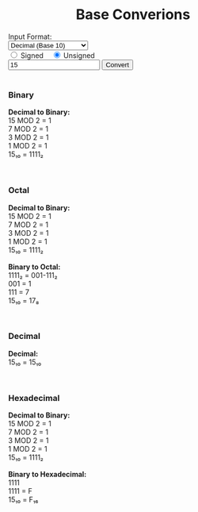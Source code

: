 <script>const page = "home"</script>
<h1><center><b>Base Converions</b></center></h1>
<div class="conversionArea divCenter">
	Input Format:<br>
	<select name = "fromBase" id="fromBase">
		<option value="2">Binary (Base 2)</option>
		<option value="8">Octal (Base 8)</option>
		<option value="10" selected="true">Decimal (Base 10)</option>
		<option value="16">Hexadecimal (Base 16)</option>
	</select><br>
	<div class="radioBtn">
		<label>
			<input type="radio" name="signed" value="true"> Signed
		</label>
		&nbsp;&nbsp;
		<label>
			<input type="radio" name="signed" value="false" checked="checked"> Unsigned
		</label>
	</div>
	<input type="text" id="ipt_baseConversion" value="15" placeholder="Enter a decimal number">
	<button id="btn_baseConversion" class="btn_convert" onclick="convertToBases()">Convert</button><br>
	<br>
	<div class="conversionContainer" id="binaryContainer">
		<h3>Binary</h3>
		<div class="embed divCenter">
			<p class="conversion" id="bin">
				<b>Decimal to Binary:</b><br>
				15 MOD 2 = 1<br>
				7 MOD 2 = 1<br>
				3 MOD 2 = 1<br>
				1 MOD 2 = 1<br>
				15₁₀ = 1111₂
			</p>
		</div>
		<br>
	</div>
	<div class="conversionContainer" id="octalContainer">
		<h3>Octal</h3>
		<div class="embed divCenter">
			<p class="conversion" id="oct">
				<b>Decimal to Binary:</b><br>
				15 MOD 2 = 1<br>
				7 MOD 2 = 1<br>
				3 MOD 2 = 1<br>
				1 MOD 2 = 1<br>
				15₁₀ = 1111₂<br>
				<br>
				<b>Binary to Octal:</b><br>
				1111₂ = 001-111₂<br>
				001 = 1<br>
				111 = 7<br>
				15₁₀ = 17₈	
			</p>
		</div>
		<br>
	</div>
	<div class="conversionContainer showHide" id="decimalContainer">
		<h3>Decimal</h3>
		<div class="embed divCenter">
			<p class="conversion" id="dec">
				<b>Decimal:</b><br>
				15₁₀ = 15₁₀
			</p>
		</div>
		<br>
	</div>
	<div class="conversionContainer" id="hexadecimalContainer">
		<h3>Hexadecimal</h3>
		<div class="embed divCenter">
			<p class="conversion" id="hex">
				<b>Decimal to Binary:</b><br>
				15 MOD 2 = 1<br>
				7 MOD 2 = 1<br>
				3 MOD 2 = 1<br>
				1 MOD 2 = 1<br>
				15₁₀ = 1111₂<br>
				<br>
				<b>Binary to Hexadecimal:</b><br>
				1111<br>
				1111 = F<br>
				15₁₀ = F₁₆
			</p>
		</div>
		<br>
	</div>
</div>



